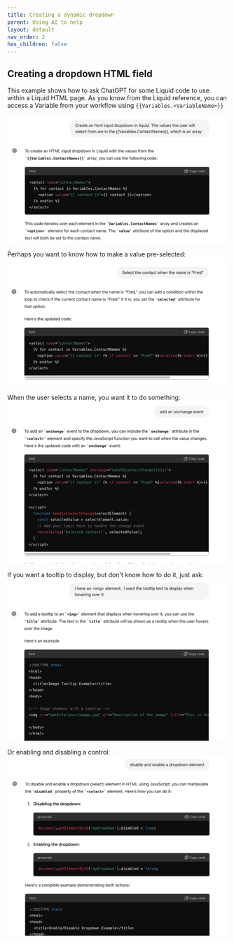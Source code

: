 ```yaml
---
title: Creating a dynamic dropdown
parent: Using AI to help
layout: default
nav_order: 2
has_children: false
---
```



## Creating a dropdown HTML field 
This example shows how to ask ChatGPT for some Liquid code to use within a Liquid HTML page.
As you know from the Liquid reference, you can access a Variable from your workflow using ```{{Variables.<VariableName>}}```

![](2024-07-06-16-25-11.png)

Perhaps you want to know how to make a value pre-selected:
![](2024-07-06-16-30-30.png)

When the user selects a name, you want it to do something:
![](2024-07-06-16-31-41.png)

If you want a tooltip to display, but don't know how to do it, just ask:
![](2024-07-06-16-33-26.png)

Or enabling and disabling a control:
![](2024-07-06-16-42-09.png)
